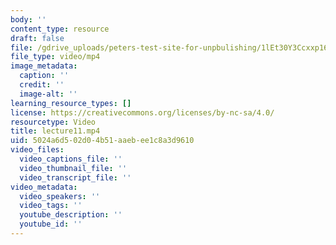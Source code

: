```yaml
---
body: ''
content_type: resource
draft: false
file: /gdrive_uploads/peters-test-site-for-unpbulishing/1lEt30Y3Ccxxp16mzA7v8Vcblk3oTWDm9/lecture11.mp4
file_type: video/mp4
image_metadata:
  caption: ''
  credit: ''
  image-alt: ''
learning_resource_types: []
license: https://creativecommons.org/licenses/by-nc-sa/4.0/
resourcetype: Video
title: lecture11.mp4
uid: 5024a6d5-02d0-4b51-aaeb-ee1c8a3d9610
video_files:
  video_captions_file: ''
  video_thumbnail_file: ''
  video_transcript_file: ''
video_metadata:
  video_speakers: ''
  video_tags: ''
  youtube_description: ''
  youtube_id: ''
---
```

